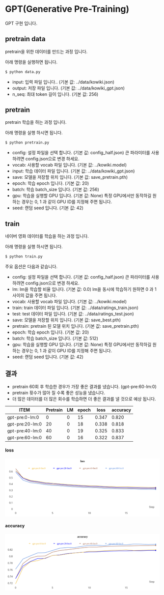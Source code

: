 # GPT(Generative Pre-Training)
GPT 구현 입니다.


## pretrain data
pretrain을 위한 데이터를 만드는 과정 입니다.

아래 명령을 실행하면 됩니다.

```sh
$ python data.py
```
- input: 입력 파일 입니다.. (기본 값: ../data/kowiki.json)
- output: 저장 파일 입니다. (기본 값: ../data/kowiki_gpt.json)
- n_seq: 최대 token 길이 입니다. (기본 값: 256)


## pretrain
pretrain 학습을 하는 과정 입니다.

아래 명령을 실행 하시면 됩니다.

```sh
$ python pretrain.py
```
- config: 설정 파일을 선택 합니다. (기본 값: config_half.json) 큰 파라미터를 사용하려면 config.json으로 변경 하세요.
- vocab: 사용할 vocab 파일 입니다. (기본 값: ../kowiki.model)
- input: 학습 데이터 파일 입니다. (기본 값: ../data/kowiki_gpt.json)
- save: 모델을 저장할 위치 입니다. (기본 값: save_pretrain.pth)
- epoch: 학습 epoch 입니다. (기본 값: 20)
- batch: 학습 batch_size 입니다. (기본 값: 256)
- gpu: 학습을 실행할 GPU 입니다. (기본 값: None) 특정 GPU에서만 동작하길 원하는 경우는 0, 1 과 같이 GPU ID를 지정해 주면 됩니다.
- seed: 랜덤 seed 입니다. (기본 값: 42)


## train
네이버 영화 데이터를 학습을 하는 과정 입니다.

아래 명령을 실행 하시면 됩니다.

```sh
$ python train.py
```
주요 옵션은 다음과 같습니다.
- config: 설정 파일을 선택 합니다. (기본 값: config_half.json) 큰 파라미터를 사용하려면 config.json으로 변경 하세요.
- lm: lm을 학습할 비율 입니다. (기본 값: 0.0) lm을 동시에 학습하기 원하면 0 과 1 사이의 값을 주면 됩니다.
- vocab: 사용할 vocab 파일 입니다. (기본 값: ../kowiki.model)
- train: train 데이터 파일 입니다. (기본 값: ../data/ratings_train.json)
- test: test 데이터 파일 입니다. (기본 값: ../data/ratings_test.json)
- save: 모델을 저장할 위치 입니다. (기본 값: save_best.pth)
- pretrain: pretrain 된 모델 위치 입니다. (기본 값: save_pretrain.pth)
- epoch: 학습 epoch 입니다. (기본 값: 20)
- batch: 학습 batch_size 입니다. (기본 값: 512)
- gpu: 학습을 실행할 GPU 입니다. (기본 값: None) 특정 GPU에서만 동작하길 원하는 경우는 0, 1 과 같이 GPU ID를 지정해 주면 됩니다.
- seed: 랜덤 seed 입니다. (기본 값: 42)


## 결과
- pretrain 60회 후 학습한 경우가 가장 좋은 결과를 냈습니다. (gpt-pre:60-lm:0)
- pretrain 횟수가 많아 질 수록 좋은 성능을 냈습니다.
- 더 많은 데이터를 더 많은 회수를 학습하면 더 좋은 결과를 낼 것으로 예상 됩니다.

| ITEM             | Pretrain | LM  | epoch  | loss  | accuracy |
|------------------|----------|-----|--------|-------|----------|
| gpt-pre:0-lm:0   | 0        | 0   | 15     | 0.347 | 0.820    |
| gpt-pre:20-lm:0  | 20       | 0   | 18     | 0.338 | 0.818    |
| gpt-pre:40-lm:0  | 40       | 0   | 19     | 0.325 | 0.833    |
| gpt-pre:60-lm:0  | 60       | 0   | 16     | 0.322 | 0.837    |

#### loss
![](./img/loss.svg)

#### accuracy
![](./img/accuracy.svg)
